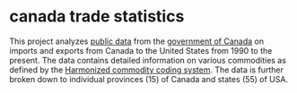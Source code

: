 # canada trade statistics

This project analyzes [public data](http://google.com) from the [government of Canada](https://open.canada.ca/en/open-data) on imports and exports from Canada to the United States from 1990 to the present. The data contains detailed information on various commodities as defined by the [Harmonized commodity coding system](https://cbsa-asfc.gc.ca/trade-commerce/tariff-tarif/hcdcs-hsdcm/menu-eng.html). The data is further broken down to individual provinces (15) of Canada and states (55) of USA.


